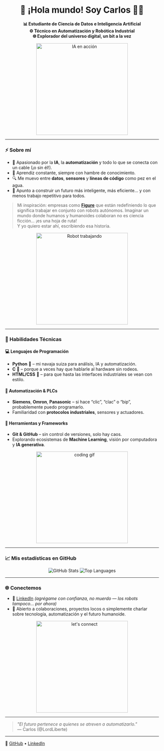 <h1 align="center">👋 ¡Hola mundo! Soy Carlos 👨‍💻</h1>

<p align="center">
  <b>📊 Estudiante de Ciencia de Datos e Inteligencia Artificial</b><br>
  <b>⚙️ Técnico en Automatización y Robótica Industrial</b><br>
  <b>🌐 Explorador del universo digital, un bit a la vez</b>
</p>

<p align="center">
  <img src="https://media.giphy.com/media/qgQUggAC3Pfv687qPC/giphy.gif" width="300" alt="IA en acción">
</p>

---

### ⚡ Sobre mí

- 🤖 Apasionado por la **IA**, la **automatización** y todo lo que se conecta con un cable (¡o sin él!).
- 🧠 Aprendiz constante, siempre con hambre de conocimiento.
- 🔍 Me muevo entre **datos**, **sensores** y **líneas de código** como pez en el agua.
- 🚀 Apunto a construir un futuro más inteligente, más eficiente... y con menos trabajo repetitivo para todos.

> Mi inspiración: empresas como [**Figure**](https://www.figure.ai/) que están redefiniendo lo que significa trabajar en conjunto con robots autónomos. Imaginar un mundo donde humanos y humanoides colaboran no es ciencia ficción... ¡es una hoja de ruta!  
> Y yo quiero estar ahí, escribiendo esa historia.

<p align="center">
  <img src="https://media.giphy.com/media/26AHONQ79FdWZhAI0/giphy.gif" width="300" alt="Robot trabajando">
</p>

---

### 🧠 Habilidades Técnicas

#### 💻 Lenguajes de Programación
- **Python** 🐍 – mi navaja suiza para análisis, IA y automatización.
- **C** 💾 – porque a veces hay que hablarle al hardware sin rodeos.
- **HTML/CSS** 🎨 – para que hasta las interfaces industriales se vean con estilo.

#### 🤖 Automatización & PLCs
- **Siemens**, **Omron**, **Panasonic** – si hace “clic”, “clac” o “bip”, probablemente puedo programarlo.
- Familiaridad con **protocolos industriales**, sensores y actuadores.

#### 🔧 Herramientas y Frameworks
- **Git & GitHub** – sin control de versiones, solo hay caos.
- Explorando ecosistemas de **Machine Learning**, visión por computadora y **IA generativa**.

<p align="center">
  <img src="https://media.giphy.com/media/3o7aD2saalBwwftBIY/giphy.gif" width="300" alt="coding gif">
</p>

---

### 📈 Mis estadísticas en GitHub

<p align="center">
  <img src="https://github-readme-stats.vercel.app/api?username=LordLiberte&show_icons=true&theme=tokyonight&count_private=true&include_all_commits=true" alt="GitHub Stats" />
  <img src="https://github-readme-stats.vercel.app/api/top-langs/?username=LordLiberte&layout=compact&theme=tokyonight" alt="Top Languages" />
</p>

---

### 🌐 Conectemos

- 💼 [LinkedIn](https://www.linkedin.com/in/carlos-gonz%C3%A1lez-rubio-b21307185/) *(agrégame con confianza, no muerdo — los robots tampoco… por ahora)*
- 📨 Abierto a colaboraciones, proyectos locos o simplemente charlar sobre tecnología, automatización y el futuro humanoide.

<p align="center">
  <img src="https://media.giphy.com/media/LMcB8XospGZO8UQq87/giphy.gif" width="300" alt="let's connect">
</p>

---

> *"El futuro pertenece a quienes se atreven a automatizarlo."*  
> — Carlos (@LordLiberte)

---

🔗 [GitHub](https://github.com/LordLiberte) • [LinkedIn](https://www.linkedin.com/in/carlos-gonz%C3%A1lez-rubio-b21307185/)



